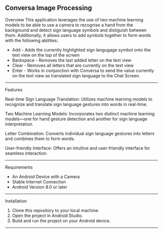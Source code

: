 Conversa Image Processing
------------------------------------------------------------------------------------------------
Overview
This application leverages the use of two machine learning models to be able to use a camera to
recognise a hand from the background and detect sign language symbols and distiguish between
them. Additionally, it allows users to add symbols together to form words with the following 
abilities:
- Add - Adds the currently highlighted sign langugage symbol onto the text view on the top of
  the screen 
- Backspace - Removes the last added letter on the text view
- Clear - Removes all letters that are currently on the text view
- Enter - Works in conjunction with Conversa to send the value currently on the text view as
  translated sign language to the Chat Screen.
------------------------------------------------------------------------------------------------
Features

Real-time Sign Language Translation: Utilizes machine learning models to recognize and translate 
sign language gestures into words in real-time.

Two Machine Learning Models: Incorporates two distinct machine learning models—one for hand 
gesture detection and another for sign language interpretation.

Letter Combination: Converts individual sign language gestures into letters and combines them to 
form words.

User-friendly Interface: Offers an intuitive and user-friendly interface for seamless interaction.

-------------------------------------------------------------------------------------------------
Requirements
- An Android Device with a Camera
- Stable Internet Connection
- Android Version 8.0 or later
-------------------------------------------------------------------------------------------------
Installation
1. Clone this repository to your local machine.
2. Open the project in Android Studio.
3. Build and run the project on your Android device.
-------------------------------------------------------------------------------------------------

